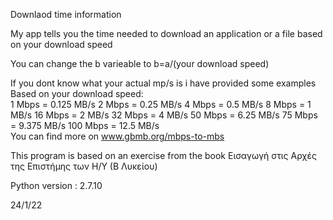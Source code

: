 Downlaod time information

My app tells you the time needed to download an application or a file based on your download speed

You can change the b varieable to b=a/(your download speed)  

If you dont know what your actual mp/s is i have provided some examples 
Based on your download speed:  
1 Mbps = 0.125 MB/s 
2 Mbps = 0.25 MB/s 
4 Mbps = 0.5 MB/s 
8 Mbps = 1 MB/s 
16 Mbps = 2 MB/s 
32 Mbps = 4 MB/s 
50 Mbps = 6.25 MB/s 
75 Mbps = 9.375 MB/s 
100 Mbps = 12.5 MB/s  
You can find more on www.gbmb.org/mbps-to-mbs  

This program is based on an exercise from the book Εισαγωγή στις Αρχές της Επιστήμης των Η/Υ (Β Λυκείου)

Python version : 2.7.10







24/1/22
